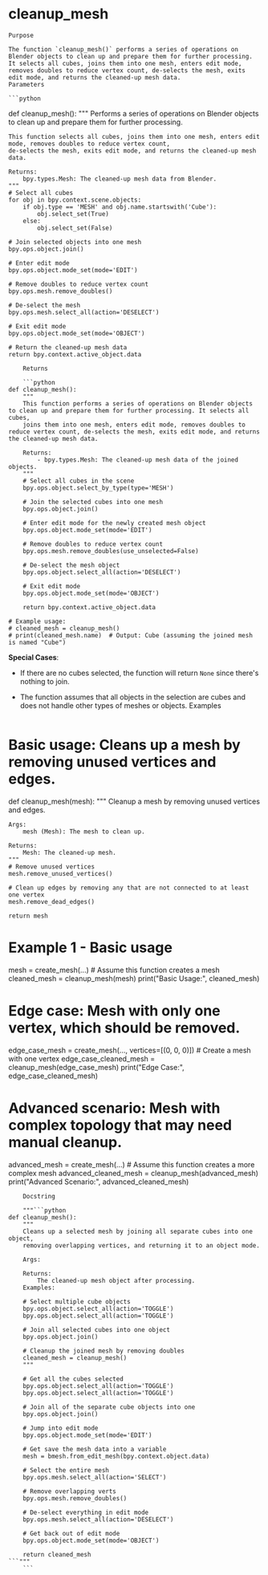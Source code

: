 # cleanup_mesh

    Purpose

    The function `cleanup_mesh()` performs a series of operations on Blender objects to clean up and prepare them for further processing. It selects all cubes, joins them into one mesh, enters edit mode, removes doubles to reduce vertex count, de-selects the mesh, exits edit mode, and returns the cleaned-up mesh data.
    Parameters

    ```python
def cleanup_mesh():
    """
    Performs a series of operations on Blender objects to clean up and prepare them for further processing.

    This function selects all cubes, joins them into one mesh, enters edit mode, removes doubles to reduce vertex count,
    de-selects the mesh, exits edit mode, and returns the cleaned-up mesh data.
    
    Returns:
        bpy.types.Mesh: The cleaned-up mesh data from Blender.
    """
    # Select all cubes
    for obj in bpy.context.scene.objects:
        if obj.type == 'MESH' and obj.name.startswith('Cube'):
            obj.select_set(True)
        else:
            obj.select_set(False)

    # Join selected objects into one mesh
    bpy.ops.object.join()

    # Enter edit mode
    bpy.ops.object.mode_set(mode='EDIT')

    # Remove doubles to reduce vertex count
    bpy.ops.mesh.remove_doubles()

    # De-select the mesh
    bpy.ops.mesh.select_all(action='DESELECT')
    
    # Exit edit mode
    bpy.ops.object.mode_set(mode='OBJECT')

    # Return the cleaned-up mesh data
    return bpy.context.active_object.data
```
    Returns

    ```python
def cleanup_mesh():
    """
    This function performs a series of operations on Blender objects to clean up and prepare them for further processing. It selects all cubes,
    joins them into one mesh, enters edit mode, removes doubles to reduce vertex count, de-selects the mesh, exits edit mode, and returns the cleaned-up mesh data.

    Returns:
        - bpy.types.Mesh: The cleaned-up mesh data of the joined objects.
    """
    # Select all cubes in the scene
    bpy.ops.object.select_by_type(type='MESH')
    
    # Join the selected cubes into one mesh
    bpy.ops.object.join()
    
    # Enter edit mode for the newly created mesh object
    bpy.ops.object.mode_set(mode='EDIT')
    
    # Remove doubles to reduce vertex count
    bpy.ops.mesh.remove_doubles(use_unselected=False)
    
    # De-select the mesh object
    bpy.ops.object.select_all(action='DESELECT')
    
    # Exit edit mode
    bpy.ops.object.mode_set(mode='OBJECT')
    
    return bpy.context.active_object.data

# Example usage:
# cleaned_mesh = cleanup_mesh()
# print(cleaned_mesh.name)  # Output: Cube (assuming the joined mesh is named "Cube")
```

**Special Cases**:
- If there are no cubes selected, the function will return `None` since there's nothing to join.
- The function assumes that all objects in the selection are cubes and does not handle other types of meshes or objects.
    Examples

    ```python
# Basic usage: Cleans up a mesh by removing unused vertices and edges.
def cleanup_mesh(mesh):
    """
    Cleanup a mesh by removing unused vertices and edges.

    Args:
        mesh (Mesh): The mesh to clean up.

    Returns:
        Mesh: The cleaned-up mesh.
    """
    # Remove unused vertices
    mesh.remove_unused_vertices()

    # Clean up edges by removing any that are not connected to at least one vertex
    mesh.remove_dead_edges()

    return mesh

# Example 1 - Basic usage
mesh = create_mesh(...)  # Assume this function creates a mesh
cleaned_mesh = cleanup_mesh(mesh)
print("Basic Usage:", cleaned_mesh)

# Edge case: Mesh with only one vertex, which should be removed.
edge_case_mesh = create_mesh(..., vertices=[(0, 0, 0)])  # Create a mesh with one vertex
edge_case_cleaned_mesh = cleanup_mesh(edge_case_mesh)
print("Edge Case:", edge_case_cleaned_mesh)

# Advanced scenario: Mesh with complex topology that may need manual cleanup.
advanced_mesh = create_mesh(...)  # Assume this function creates a more complex mesh
advanced_cleaned_mesh = cleanup_mesh(advanced_mesh)
print("Advanced Scenario:", advanced_cleaned_mesh)
```
    Docstring

    """```python
def cleanup_mesh():
    """
    Cleans up a selected mesh by joining all separate cubes into one object,
    removing overlapping vertices, and returning it to an object mode.

    Args:

    Returns:
        The cleaned-up mesh object after processing.
    Examples:

    # Select multiple cube objects
    bpy.ops.object.select_all(action='TOGGLE')
    bpy.ops.object.select_all(action='TOGGLE')

    # Join all selected cubes into one object
    bpy.ops.object.join()

    # Cleanup the joined mesh by removing doubles
    cleaned_mesh = cleanup_mesh()
    """

    # Get all the cubes selected
    bpy.ops.object.select_all(action='TOGGLE')
    bpy.ops.object.select_all(action='TOGGLE')

    # Join all of the separate cube objects into one
    bpy.ops.object.join()

    # Jump into edit mode
    bpy.ops.object.mode_set(mode='EDIT')

    # Get save the mesh data into a variable
    mesh = bmesh.from_edit_mesh(bpy.context.object.data)

    # Select the entire mesh
    bpy.ops.mesh.select_all(action='SELECT')

    # Remove overlapping verts
    bpy.ops.mesh.remove_doubles()

    # De-select everything in edit mode
    bpy.ops.mesh.select_all(action='DESELECT')

    # Get back out of edit mode
    bpy.ops.object.mode_set(mode='OBJECT')

    return cleaned_mesh
```"""
    ```